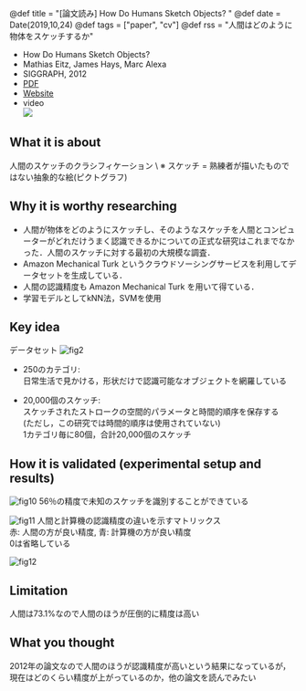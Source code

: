 @def title = "[論文読み] How Do Humans Sketch Objects? "
@def date = Date(2019,10,24)
@def tags = ["paper", "cv"]
@def rss = "人間はどのように物体をスケッチするか"

* How Do Humans Sketch Objects? 
* Mathias Eitz, James Hays, Marc Alexa
* SIGGRAPH, 2012
* [PDF](http://cybertron.cg.tu-berlin.de/eitz/pdf/2012_siggraph_classifysketch.pdf)
* [Website](http://cybertron.cg.tu-berlin.de/eitz/projects/classifysketch/)
* video  
[![](https://img.youtube.com/vi/zMzprmtJ6Ck/0.jpg)](https://www.youtube.com/watch?v=zMzprmtJ6Ck)

## What it is about
人間のスケッチのクラシフィケーション \\
※ スケッチ = 熟練者が描いたものではない抽象的な絵(ピクトグラフ)

## Why it is worthy researching

 - 人間が物体をどのようにスケッチし、そのようなスケッチを人間とコンピューターがどれだけうまく認識できるかについての正式な研究はこれまでなかった．人間のスケッチに対する最初の大規模な調査．  
 - Amazon Mechanical Turk というクラウドソーシングサービスを利用してデータセットを生成している．
 - 人間の認識精度も Amazon Mechanical Turk を用いて得ている．
 - 学習モデルとしてkNN法，SVMを使用

## Key idea
データセット
![fig2](https://user-images.githubusercontent.com/38322494/67061239-b1b1fc00-f19a-11e9-8c71-0e01dcb36a78.png)
 - 250のカテゴリ:  
 日常生活で見かける，形状だけで認識可能なオブジェクトを網羅している  

 - 20,000個のスケッチ:  
 スケッチされたストロークの空間的パラメータと時間的順序を保存する  
 (ただし，この研究では時間的順序は使用されていない)  
 1カテゴリ毎に80個，合計20,000個のスケッチ


## How it is validated (experimental setup and results)
![fig10](https://user-images.githubusercontent.com/38322494/67063550-22a8e200-f1a2-11e9-8161-1bc80112fc35.png)
56％の精度で未知のスケッチを識別することができている

![fig11](https://user-images.githubusercontent.com/38322494/67061287-d3ab7e80-f19a-11e9-9b80-f15c48fd6528.png)
人間と計算機の認識精度の違いを示すマトリックス  
赤: 人間の方が良い精度, 青: 計算機の方が良い精度  
0は省略している

![fig12](https://user-images.githubusercontent.com/38322494/67061303-db6b2300-f19a-11e9-910c-78fec2eeb13a.png)


## Limitation
人間は73.1%なので人間のほうが圧倒的に精度は高い

## What you thought
2012年の論文なので人間のほうが認識精度が高いという結果になっているが，現在はどのくらい精度が上がっているのか，他の論文を読んでみたい

